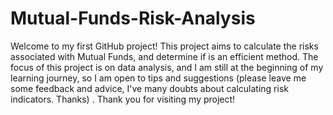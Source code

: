 # Mutual-Funds-Risk-Analysis
Welcome to my first GitHub project! This project aims to calculate the risks associated with Mutual Funds, and determine if is an efficient method. The focus of this project is on data analysis, and I am still at the beginning of my learning journey, so I am open to tips and suggestions (please leave me some feedback and advice, I've many doubts about calculating risk indicators. Thanks) . Thank you for visiting my project!
